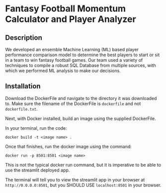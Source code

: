 # Fantasy Football Momentum Calculator and Player Analyzer
## Description
We developed an ensemble Machine Learning (ML) based player performance comparison model to determine the best players to start or sit in a team to win fantasy football games. Our team used a variety of techniques to compile a robust SQL Database from multiple sources, with which we performed ML analysis to make our decisions.


## Installation
Download the DockerFile and navigate to the directory it was downloaded to. Make sure the filename of the DockerFile is `dockerfile` and not `dockerfile.txt`. 

Next, with Docker installed, build an image using the supplied DockerFile.

In your terminal, run the code:

`docker build -t <image name> .`

Once that finishes, run the docker image using the command:

`docker run -p 8501:8501 <image name>`

This is not the typical docker run command, but it is imperative to be able to use the streamlit deployed app.

The terminal will tell you to view the streamlit app in your browser at `http://0.0.0.0:8501`, but you SHOULD USE `localhost:8501` in your browser.
